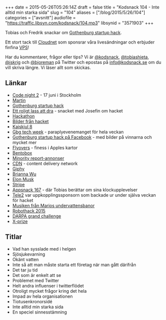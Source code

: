 +++
date = 2015-05-26T05:26:14Z
draft = false
title = "Kodsnack 104 - Inte alltid min starka sida"
slug = "104"
aliases = ["/blog/2015/5/26/104"]
categories = ["avsnitt"]
audiofile = "https://traffic.libsyn.com/kodsnack/104.mp3"
libsynid = "3571903"
+++

Tobias och Fredrik snackar om [Gothenburg startup hack](http://www.gbgstartuphack.com).

Ett stort tack till [Cloudnet](http://www.cloudnet.se) som sponsrar våra livesändningar och erbjuder finfina  [VPS](http://en.wikipedia.org/wiki/Virtual_private_server)!

Har du kommentarer, frågor eller tips? Vi är [@kodsnack](https://www.twitter.com/kodsnack), [@tobiashieta](https://www.twitter.com/tobiashieta), [@iskrig](https://www.twitter.com/iskrig) och [@bjoreman](https://www.twitter.com/bjoreman) på Twitter och epostas på [info@kodsnack.se](mailto:info@kodsnack.se) om du vill skriva längre. Vi läser allt som skickas.

## Länkar ##
* [Code night 2](http://event.computersweden.se/codenight2/) - 17 juni i Stockholm
* [Martin](https://twitter.com/grapefrukt/)
* [Gothenburg startup hack](http://www.gbgstartuphack.com)
* [Ett roligt lass att dra](https://kodsnack.se/98/) - snacket med Josefin om hacket
* [Hackathon](http://en.wikipedia.org/wiki/Hackathon)
* [Bilder från hacket](https://www.facebook.com/media/set/?set=a.1666604143568509.1073741835.1441537762741816&type=1)
* [Kajskjul 8](http://www.kajskjul8.se/OmKajskjul8)
* [Gbg tech week](http://gbgtechweek.com/) - paraplyevenemanget för hela veckan
* [Gothenburg startup hack på Facebook](https://www.facebook.com/gbgstartuphack?fref=ts) - med bilder på vinnarna och mycket mer
* [Flyovers](http://flyovercities.com/) - finess i Apples kartor
* [Bentobox](http://en.wikipedia.org/wiki/Bento)
* [Minority report-annonser](https://www.youtube.com/watch?v=7bXJ_obaiYQ)
* [CDN](http://en.wikipedia.org/wiki/Content_delivery_network) - content delivery network
* [Giphy](http://en.wikipedia.org/wiki/Giphy)
* [Brianna Wu](https://www.twitter.com/spacekatgal)
* [Elon Musk](http://en.wikipedia.org/wiki/Elon_Musk)
* [Stripe](http://en.wikipedia.org/wiki/Stripe_%28company%29)
* [Appsnack 167](http://appsnack.se/avsnitt/167-drygt-ett-tweet-lngt) - där Tobias berättar om sina klockupplevelser
* [Tele2](http://en.wikipedia.org/wiki/Tele2) var uppkopplingssponsorn som backade ur under själva veckan för hacket
* [Musiken från Marios undervattensbanor](https://www.youtube.com/watch?v=zhZdVeBe_m8)
* [Robothack 2015](http://robothack.se/)
* [DARPA grand challenge](http://en.wikipedia.org/wiki/DARPA_Grand_Challenge)
* [X-prize](http://en.wikipedia.org/wiki/X_Prize_Foundation)

## Titlar ##
* Vad han sysslade med i helgen
* Sjösjukevarning
* Okänt vatten
* Inte så att man måste starta ett företag när man gått därifrån
* Det tar ju tid
* Det som är enkelt att se
* Problemet med Twitter
* Helt andra influenser i twitterflödet
* Otroligt mycket frågor kring det hela
* Impad av hela organisationen
* Tiotusenkronorsidé
* Inte alltid min starka sida
* En speciel sinnesstämning
